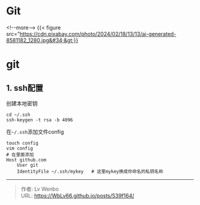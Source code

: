 # Git


&lt;!--more--&gt;
{{&lt; figure src=&#34;https://cdn.pixabay.com/photo/2024/02/18/13/13/ai-generated-8581182_1280.jpg&#34;&gt;}}
# git

## 1. ssh配置

创建本地密钥

    cd ~/.ssh
    ssh-keygen -t rsa -b 4096

在`~/.ssh`添加文件config

    touch config
    vim config
    # 在里面添加
    Host github.com
    	User git
    	IdentityFile ~/.ssh/mykey   # 这里mykey换成你命名的私钥名称



---

> 作者: Lv Wenbo  
> URL: https://WbLv66.github.io/posts/539f164/  

